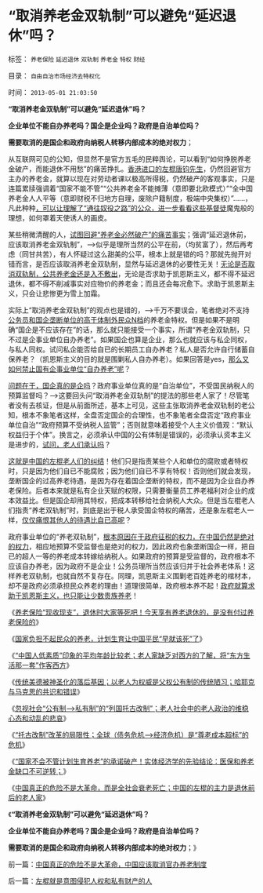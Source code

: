 # “取消养老金双轨制”可以避免“延迟退休”吗？

标签： `养老保险` `延迟退休` `双轨制` `养老金` `特权` `财经` 

目录： `自由自治市场经济去特权化`

时间： `2013-05-01 21:03:50`

**“取消养老金双轨制”可以避免“延迟退休”吗？**

**企业单位不能自办养老吗？国企是企业吗？政府是自治单位吗？**

**需要取消的是国企和政府向纳税人转移内部成本的绝对权力**；

从互联网可见的公知，但显然不是官方五毛的民粹舆论，可以看到“如何挣脱养老金破产，而能退休不用愁”的痛苦挣扎。[香港进口的左棍唐钧先生](../../../2013/2/26/养老保险“现收现支”，现在缴费的，退休时等死吧.md)，仍然回避官方主办的养老金，就算以现在对劳动者课以极高所得税，仍然破产的客观事实，只是连篇累牍强调着“国家不能不管”“公共养老金不能摊薄（意即要北欧模式）”“全中国养老金人人平等（意即财税不归地方自理，废除户籍制度，极端中央集权）”……，凡此种种[，可以让理解了“通往奴役之路”的公众，进一步看看这些基督徒](../../../2013/4/16/有中国特色的崇洋媚外，崇拜西方二三流的跟班！.md)魔鬼般的理想，如何罩着天使诱人的画皮。

某些稍微清醒的人，[试图回避“养老金必然破产”的痛苦事实](../../../2012/8/20/西方游客以青壮年为主，中国游客以老年退休者为主；.md)；强调“延迟退休前，应该取消养老金双轨制”，——>似乎是理所当然的公平在前，（均贫富了），然后再考虑（同甘共苦），有人怀疑过这么甜美的公平，根本上就是错的吗？那就先抛开对错而言，是否应该取消养老金双轨制，显然与延迟退休的必要性无关！[无论是否取消双轨制，公共养老金还是入不敷出](../../../2012/6/20/不但需要延迟退休，还需要大幅削减退休养老金.md)，无论是否求助于凯恩斯主义，都不得不延迟退休，都不得不削减事实对应物价的养老金；而且还会每况愈下。求助于凯恩斯主义，只会让悲惨更为雪上加霜。

实际上“取消养老金双轨制”的观点也是错的，——>千万不要误会，笔者绝对不支持[公务员和国企垄断单位的高于体制外民众N档](../../../2009/8/10/主要矛盾很可能就是体制内外的矛盾.md)的养老金特权。但是如果不是明确“国企是不应该存在”的话，那么就只能接受一个事实，所谓“养老金双轨制，只不过是企事业单位自办养老”。如果国企也算是企业，那么也就应该与私企同权，与私人同权。试问私企能否给自已的长期员工自办养老？私人是否允许自行储蓄自保养老？（凯恩斯主义的目的就是围剿私人自办养老）。如果回答是yes，[那么又如何禁止国有企事业单位“自办养老”呢](../../../2009/8/9/单位是特权体制内的中国人的灵魂.md)？

[问题在于，国企真的是企吗](../../../2011/11/5/国企名“企”不是企业，国企是国防单位.md)？政府事业单位真的是“自治单位”，不受国民纳税人的预算监督吗？——>这要回头问“取消养老金双轨制”的提法的那些老人家了！尽管笔者没有去核证，但是从前面所述，基本上可见，这些主张取消养老金双轨制的老公知，根本不象笔者这样，全盘否定国企的合理性，也不象笔者全盘否定“政府事业单位自治”“政府预算不受纳税人监管”；否则就意味着接受个人主义价值观：“默认权益归于个体”。换言之，必须承认中国的公有体制是错误的，必须承认资本主义是进步的，[试问，老人们承认吗](../../../2012/8/19/我国老人家的思想一般而言比较极左.md)？

[这就是中国的左棍老人们的纠结](../../../2012/8/21/“托古改制”的局限性.md)！他们只是指责某些个人和单位的腐败或者特权时，只是因为他们自已不能腐败；因为他们自已不享有特权！否则他们就会发现，垄断国企的过高养老待遇，是因为存在着国企垄断的特权，而不是因为企业自办养老保险。后者本来就是私有企业天赋的权限，只需要衡量员工养老福利对企业的成本效益比。但是国企却用其特权，把成本转移给社会纳税人大众。但是当左棍老人们指责“养老双轨制”时，到底是出于税人承受国企特权的痛苦，还是象左棍老人一样，[仅仅痛恨其他人的待遇比自已高呢](../../../2012/6/11/愚民公害总是某一层次的统治者；.md)？

政府事业单位的“养老双轨制”，[根本原因在于政府征税的权力，在中国仍然是绝对的权力](../../../2012/7/21/政府机能瘫痪的危机和解决方案.md)，相应地预算不受监督也是绝对的权力，因此政府也象垄断国企一样，把自已的超人一等的养老成本转嫁给纳税人。如果政府的预算是受监督的，政府根本不应该自办养老，因为政府不是企业！公务员理所当然应该归并于社会养老体系！这样养老双轨制，也就自然不复存在。同理，凯恩斯主义围剿老百姓养老的棺材本，却不是政府必须承担民众养老的理由！道理很简单，政府根本养不起！[政府就算求助于凯恩斯主义，也只能让少数贵族养老](../../../2013/4/22/灾难的关键不是凯恩斯主义，中国连“萧条”也是低效率的.md)！

《[养老保险“现收现支”，退休时大家等死吧！今天享有养老退休的，是没有付过养老保险的](../../../2013/2/26/养老保险“现收现支”，现在缴费的，退休时等死吧.md)》

《[国家负担不起民众的养老，计划生育让中国平民“早就该死”了](../../../2012/10/11/敬老爱幼是人类美德，“尊老不爱幼”是传统恶习.md)》

《[“中国人低素质”印象的平均年龄比较老；老人家缺乏对西方的了解，将“东方生活那一套”作客西方](../../../2012/8/20/“中国人低素质”的平均年龄比较老；.md)》

《[传统美德被神圣化的落后基因；以老人为权威是父权公有制的传统陋习；哈耶克与马克思的共识和错误](../../../2012/8/21/哈耶克与马克思的共识和愚昧.md)》

《[忽视社会“公有制—>私有制”的“列国托古改制”；老人社会中的老人政治的维稳心态和动乱的悲哀](../../../2012/8/21/老人社会中的老人政治的神圣化.md)》

《[“托古改制”改革的局限性；全球（债务危机—>经济危机）是“尊老成本超标”的危机](../../../2012/8/21/“托古改制”的局限性.md)》

《[“国家不会不管计划生育养老”的承诺破产！实体经济学的先验结论：医保和养老金缺口不可逆转；](../../../2012/8/22/传统美德的“灯下黑”，“国家承诺”靠不住.md)》

《[中国真正的危险不是大革命，而是全社会衰老死亡；中国的左棍的主力是退休前后的老人家](../../../2013/5/1/中国真正的危险不是大革命，中国应该取消官办养老制度.md)》

《**“取消养老金双轨制”可以避免“延迟退休”吗？**

**企业单位不能自办养老吗？国企是企业吗？政府是自治单位吗？**

**需要取消的是国企和政府向纳税人转移内部成本的绝对权力**；》



前一篇：[中国真正的危险不是大革命，中国应该取消官办养老制度](../../../2013/5/1/中国真正的危险不是大革命，中国应该取消官办养老制度.md)

后一篇：[左棍就是意图侵犯人权和私有财产的人](../../../2013/5/1/左棍就是意图侵犯人权和私有财产的人.md)